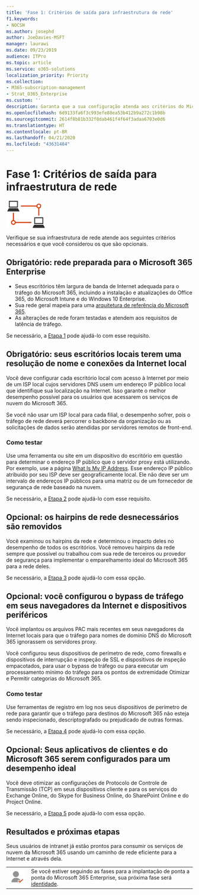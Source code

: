 ```yaml
---
title: 'Fase 1: Critérios de saída para infraestrutura de rede'
f1.keywords:
- NOCSH
ms.author: josephd
author: JoeDavies-MSFT
manager: laurawi
ms.date: 09/23/2019
audience: ITPro
ms.topic: article
ms.service: o365-solutions
localization_priority: Priority
ms.collection:
- M365-subscription-management
- Strat_O365_Enterprise
ms.custom: ''
description: Garanta que a sua configuração atenda aos critérios do Microsoft 365 Enterprise para a infraestrutura de rede.
ms.openlocfilehash: 6d9133fa6f3c993efe88ea53b412b9a272c1b98b
ms.sourcegitcommit: 2614f8b81b332f8dab461f4f64f3adaa6703e0d6
ms.translationtype: HT
ms.contentlocale: pt-BR
ms.lasthandoff: 04/21/2020
ms.locfileid: "43631484"
---
```

# <a name="phase-1-networking-infrastructure-exit-criteria"></a>Fase 1: Critérios de saída para infraestrutura de rede

![Fase 1 – Rede](../media/deploy-foundation-infrastructure/networking_icon-small.png)

Verifique se sua infraestrutura de rede atende aos seguintes critérios necessários e que você considerou os que são opcionais.

<a name="crit-networking-step1"></a>
## <a name="required-your-network-is-ready-for-microsoft-365-enterprise"></a>Obrigatório: rede preparada para o Microsoft 365 Enterprise

- Seus escritórios têm largura de banda de Internet adequada para o tráfego do Microsoft 365, incluindo a instalação e atualizações do Office 365, do Microsoft Intune e do Windows 10 Enterprise.
- Sua rede geral mapeia para uma [arquitetura de referência do Microsoft 365](https://docs.microsoft.com/office365/enterprise/office-365-network-connectivity-principles#BKMK_P2).
- As alterações de rede foram testadas e atendem aos requisitos de latência de tráfego.

Se necessário, a [Etapa 1](networking-provide-bandwidth-cloud-services.md) pode ajudá-lo com esse requisito.

<a name="crit-networking-step2"></a>
## <a name="required-your-local-offices-have-local-internet-connections-and-name-resolution"></a>Obrigatório: seus escritórios locais terem uma resolução de nome e conexões da Internet local

Você deve configurar cada escritório local com acesso à Internet por meio de um ISP local cujos servidores DNS usem um endereço IP público local que identifique sua localização na Internet. Isso garante o melhor desempenho possível para os usuários que acessarem os serviços de nuvem do Microsoft 365.

Se você não usar um ISP local para cada filial, o desempenho sofrer, pois o tráfego de rede deverá percorrer o backbone da organização ou as solicitações de dados serão atendidas por servidores remotos de front-end.

### <a name="how-to-test"></a>Como testar
Use uma ferramenta ou site em um dispositivo do escritório em questão para determinar o endereço IP público que o servidor proxy está utilizando. Por exemplo, use a página [What Is My IP Address](https://www.whatismypublicip.com/). Esse endereço IP público atribuído por seu ISP deve ser geograficamente local. Ele não deve ser um intervalo de endereços IP públicos para uma matriz ou de um fornecedor de segurança de rede baseado na nuvem.

Se necessário, a [Etapa 2](networking-dns-resolution-same-location.md) pode ajudá-lo com esse requisito.

<a name="crit-networking-step3"></a>
## <a name="optional-unnecessary-network-hairpins-are-removed"></a>Opcional: os hairpins de rede desnecessários são removidos

Você examinou os hairpins da rede e determinou o impacto deles no desempenho de todos os escritórios. Você removeu hairpins da rede sempre que possível ou trabalhou com sua rede de terceiros ou provedor de segurança para implementar o emparelhamento ideal do Microsoft 365 para a rede deles.

Se necessário, a [Etapa 3](networking-avoid-network-hairpins.md) pode ajudá-lo com essa opção.


<a name="crit-networking-step4"></a>
## <a name="optional-you-have-configured-traffic-bypass-on-your-internet-browsers-and-edge-devices"></a>Opcional: você configurou o bypass de tráfego em seus navegadores da Internet e dispositivos periféricos

Você implantou os arquivos PAC mais recentes em seus navegadores da Internet locais para que o tráfego para nomes de domínio DNS do Microsoft 365 ignorassem os servidores proxy.

Você configurou seus dispositivos de perímetro de rede, como firewalls e dispositivos de interrupção e inspeção de SSL e dispositivos de inspeção empacotados, para usar o bypass de tráfego ou para executar um processamento mínimo do tráfego para os pontos de extremidade Otimizar e Permitir categorias do Microsoft 365.


### <a name="how-to-test"></a>Como testar

Use ferramentas de registro em log nos seus dispositivos de perímetro de rede para garantir que o tráfego para destinos do Microsoft 365 não esteja sendo inspecionado, descriptografado ou prejudicado de outras formas.

Se necessário, a [Etapa 4](networking-configure-proxies-firewalls.md) pode ajudá-lo com essa opção.


<a name="crit-networking-step5"></a>
## <a name="optional-your-clients-and-microsoft-365-applications-are-configured-for-optimal-performance"></a>Opcional: Seus aplicativos de clientes e do Microsoft 365 serem configurados para um desempenho ideal

Você deve otimizar as configurações de Protocolo de Controle de Transmissão (TCP) em seus dispositivos cliente e para os serviços do Exchange Online, do Skype for Business Online, do SharePoint Online e do Project Online.

Se necessário, a [Etapa 5](networking-optimize-tcp-performance.md) pode ajudá-lo com essa opção.

## <a name="results-and-next-steps"></a>Resultados e próximas etapas

Seus usuários de intranet já estão prontos para consumir os serviços de nuvem da Microsoft 365 usando um caminho de rede eficiente para a Internet e através dela.

|||
|:-------|:-----|
|![Fase 2 – Identidade](../media/deploy-foundation-infrastructure/identity_icon-small.png)| Se você estiver seguindo as fases para a implantação de ponta a ponta do Microsoft 365 Enterprise, sua próxima fase será [identidade](identity-infrastructure.md). |
